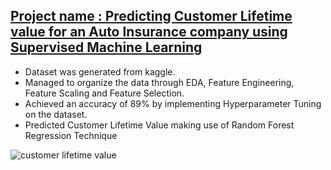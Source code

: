 ## [Project name : Predicting Customer Lifetime value for an Auto Insurance company using Supervised Machine Learning](https://github.com/Ashutosh46/Project)

* Dataset was generated from kaggle.
* Managed to organize the data through EDA, Feature Engineering, Feature Scaling and Feature Selection.
* Achieved an accuracy of 89% by implementing Hyperparameter Tuning on the dataset.
* Predicted Customer Lifetime Value making use of Random Forest Regression Technique

![customer lifetime value](https://github.com/Ashutosh46/Ashutosh-Shukla_Portfolio/assets/91247514/571c6350-5444-4171-9912-2e8a9e0baa43)
